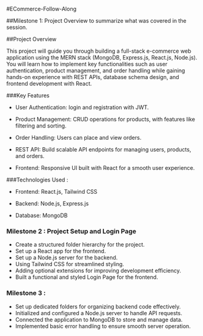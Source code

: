  #ECommerce-Follow-Along



##Milestone 1: Project Overview to summarize what was covered in the session.

##Project Overview

This project will guide you through building a full-stack e-commerce web application using the MERN stack (MongoDB, Express.js, React.js, Node.js). You will learn how to implement key functionalities such as user authentication, product management, and order handling while gaining hands-on experience with REST APIs, database schema design, and frontend development with React.


###Key Features

-  User Authentication: login and registration with JWT.

-  Product Management: CRUD operations for products, with features like filtering and sorting.

-  Order Handling: Users can place and view orders.

-  REST API: Build scalable API endpoints for managing users, products, and orders.

-  Frontend: Responsive UI built with React for a smooth user experience.


###Technologies Used :

-  Frontend: React.js, Tailwind CSS

-  Backend: Node.js, Express.js

-  Database: MongoDB
  
### Milestone 2 : Project Setup and Login Page
- Create a structured folder hierarchy for the project.
- Set up a React app for the frontend.
- Set up a Node.js server for the backend.
- Using Tailwind CSS for streamlined styling.
- Adding optional extensions for improving development efficiency.
- Built a functional and styled Login Page for the frontend.

### Milestone 3 :

- Set up dedicated folders for organizing backend code effectively.
- Initialized and configured a Node.js server to handle API requests.
- Connected the application to MongoDB to store and manage data.
- Implemented basic error handling to ensure smooth server operation.

